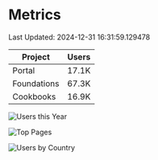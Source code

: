 # Metrics 

Last Updated: 2024-12-31 16:31:59.129478

| Project | Users |
| ----- | ----- |
| Portal | 17.1K |
| Foundations | 67.3K |
| Cookbooks | 16.9K |

![Users this Year](metrics/thisyear.png)

![Top Pages](metrics/toppages.png)

![Users by Country](metrics/bycountry.png)

